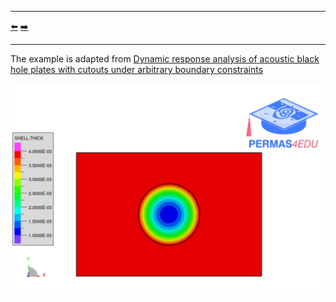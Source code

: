***
[⬅️](../078/README.md "Previous example")
[➡️](../079/README.md "Next example")
***

The example is adapted from [Dynamic response analysis of acoustic black hole plates with cutouts under arbitrary boundary constraints](https://doi.org/10.1016/j.tws.2025.113859)

![ABH](abh_thickness.png)
